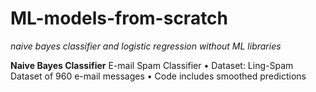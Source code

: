 # ML-models-from-scratch
_naive bayes classifier and logistic regression without ML libraries_

**Naive Bayes Classifier**
E-mail Spam Classifier
• Dataset: Ling-Spam Dataset of 960 e-mail messages
• Code includes smoothed predictions 
